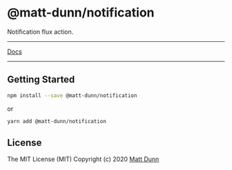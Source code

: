 # @matt-dunn/notification

Notification flux action.

---

[Docs](https://matt-dunn.github.io/packages/packages/notification/docs/)

---

## Getting Started

```sh
npm install --save @matt-dunn/notification
```

or

```sh
yarn add @matt-dunn/notification
```

## License

The MIT License (MIT) Copyright (c) 2020 [Matt Dunn](https://matt-dunn.github.io/)

